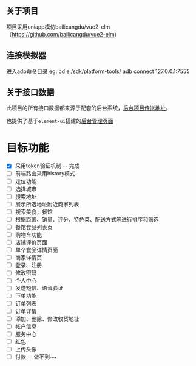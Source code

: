## 关于项目

项目采用uniapp模仿bailicangdu/vue2-elm（https://github.com/bailicangdu/vue2-elm)

## 连接模拟器

进入adb命令目录  eg: cd e:/sdk/platform-tools/    adb connect 127.0.0.1:7555 

## 关于接口数据

此项目的所有接口数据都来源于配套的后台系统，[后台项目传送地址](https://github.com/94club/template_express/tree/elm_node)。

也提供了基于`element-ui`搭建的[后台管理页面](https://github.com/94club/uniapp_elm_manage)

# 目标功能
- [x] 采用token验证机制 -- 完成
- [ ] 前端路由采用history模式
- [ ] 定位功能
- [ ] 选择城市
- [ ] 搜索地址 
- [ ] 展示所选地址附近商家列表 
- [ ] 搜索美食，餐馆 
- [ ] 根据距离、销量、评分、特色菜、配送方式等进行排序和筛选 
- [ ] 餐馆食品列表页 
- [ ] 购物车功能 
- [ ] 店铺评价页面 
- [ ] 单个食品详情页面 
- [ ] 商家详情页 
- [ ] 登录、注册 
- [ ] 修改密码 
- [ ] 个人中心 
- [ ] 发送短信、语音验证 
- [ ] 下单功能 
- [ ] 订单列表 
- [ ] 订单详情 
- [ ] 添加、删除、修改收货地址 
- [ ] 帐户信息 
- [ ] 服务中心 
- [ ] 红包 
- [ ] 上传头像 
- [ ] 付款 -- 做不到~~
